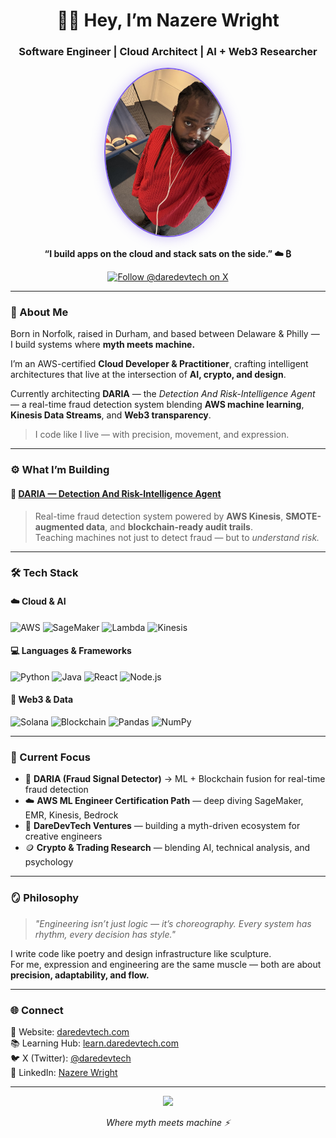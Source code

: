 <h1 align="center">👋🏽 Hey, I’m Nazere Wright</h1>
<h3 align="center">Software Engineer | Cloud Architect | AI + Web3 Researcher</h3>

<!-- Profile Photo -->
<p align="center">
  <img src="https://github.com/NazWright/NazWright/blob/main/IMG_3952.jpeg" 
       alt="Nazere Wright - DareDevTech" 
       width="200" 
       style="border-radius: 50%; border: 2px solid #7E5CEB; box-shadow: 0 0 20px rgba(126,92,235,0.4);">
</p>

<p align="center">
  <b>“I build apps on the cloud and stack sats on the side.” ☁️ ₿</b>
</p>

<p align="center">
  <a href="https://x.com/daredevtech" target="_blank">
    <img src="https://img.shields.io/badge/follow%20@daredevtech-1DA1F2?logo=x&style=for-the-badge" alt="Follow @daredevtech on X">
  </a>
</p>

---

### 🧠 About Me  
Born in Norfolk, raised in Durham, and based between Delaware & Philly —  
I build systems where **myth meets machine.**

I’m an AWS-certified **Cloud Developer & Practitioner**, crafting intelligent architectures that live at the intersection of **AI, crypto, and design**.  

Currently architecting **DARIA** — the *Detection And Risk-Intelligence Agent* — a real-time fraud detection system blending **AWS machine learning**, **Kinesis Data Streams**, and **Web3 transparency**.

> I code like I live — with precision, movement, and expression.

---

### ⚙️ What I’m Building  
#### 🧩 [DARIA — Detection And Risk-Intelligence Agent](https://github.com/NazWright/daria)
> Real-time fraud detection system powered by **AWS Kinesis**, **SMOTE-augmented data**, and **blockchain-ready audit trails**.  
> Teaching machines not just to detect fraud — but to *understand risk.*

---

### 🛠️ Tech Stack  

#### ☁️ Cloud & AI  
![AWS](https://img.shields.io/badge/AWS-orange?logo=amazonaws&logoColor=white&style=for-the-badge)
![SageMaker](https://img.shields.io/badge/SageMaker-blue?logo=amazonaws&logoColor=white&style=for-the-badge)
![Lambda](https://img.shields.io/badge/AWS%20Lambda-black?logo=awslambda&style=for-the-badge)
![Kinesis](https://img.shields.io/badge/AWS%20Kinesis-purple?logo=amazonaws&style=for-the-badge)

#### 💻 Languages & Frameworks  
![Python](https://img.shields.io/badge/Python-3776AB?logo=python&logoColor=white&style=for-the-badge)
![Java](https://img.shields.io/badge/Java-ED8B00?logo=openjdk&logoColor=white&style=for-the-badge)
![React](https://img.shields.io/badge/React-20232A?logo=react&logoColor=61DAFB&style=for-the-badge)
![Node.js](https://img.shields.io/badge/Node.js-43853D?logo=node.js&logoColor=white&style=for-the-badge)

#### 🔗 Web3 & Data  
![Solana](https://img.shields.io/badge/Solana-9945FF?logo=solana&logoColor=white&style=for-the-badge)
![Blockchain](https://img.shields.io/badge/Blockchain-121212?logo=bitcoin&logoColor=orange&style=for-the-badge)
![Pandas](https://img.shields.io/badge/Pandas-150458?logo=pandas&logoColor=white&style=for-the-badge)
![NumPy](https://img.shields.io/badge/NumPy-013243?logo=numpy&logoColor=white&style=for-the-badge)

---

### 🧬 Current Focus  

- 🧠 **DARIA (Fraud Signal Detector)** → ML + Blockchain fusion for real-time fraud detection  
- ☁️ **AWS ML Engineer Certification Path** — deep diving SageMaker, EMR, Kinesis, Bedrock  
- 🧱 **DareDevTech Ventures** — building a myth-driven ecosystem for creative engineers  
- 🪙 **Crypto & Trading Research** — blending AI, technical analysis, and psychology  

---

### 🪞 Philosophy  

> *"Engineering isn’t just logic — it’s choreography. Every system has rhythm, every decision has style."*  

I write code like poetry and design infrastructure like sculpture.  
For me, expression and engineering are the same muscle — both are about **precision, adaptability, and flow.**

---

### 🌐 Connect  

📍 Website: [daredevtech.com](https://daredevtech.com)  
📚 Learning Hub: [learn.daredevtech.com](https://learn.daredevtech.com)  
🐦 X (Twitter): [@daredevtech](https://x.com/daredevtech)  
💼 LinkedIn: [Nazere Wright](https://www.linkedin.com/in/nazere-wright-970a902ab/)  

---

<!-- Footer -->
<p align="center">
  <img src="https://img.shields.io/badge/©%202025%20Nazere%20Wright%20|%20DareDevTech%20Ventures-7E5CEB?style=for-the-badge">
</p>

<p align="center">
  <i>Where myth meets machine ⚡️</i>
</p>
